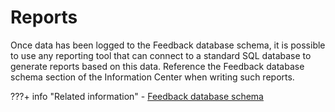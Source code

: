 # Reports

Once data has been logged to the Feedback database schema, it is possible to use any reporting tool that can connect to a standard SQL database to generate reports based on this data. Reference the Feedback database schema section of the Information Center when writing such reports.


???+ info "Related information"
    - [Feedback database schema](../feedback_db_schema/pzn_feedback_db_schema.md)

